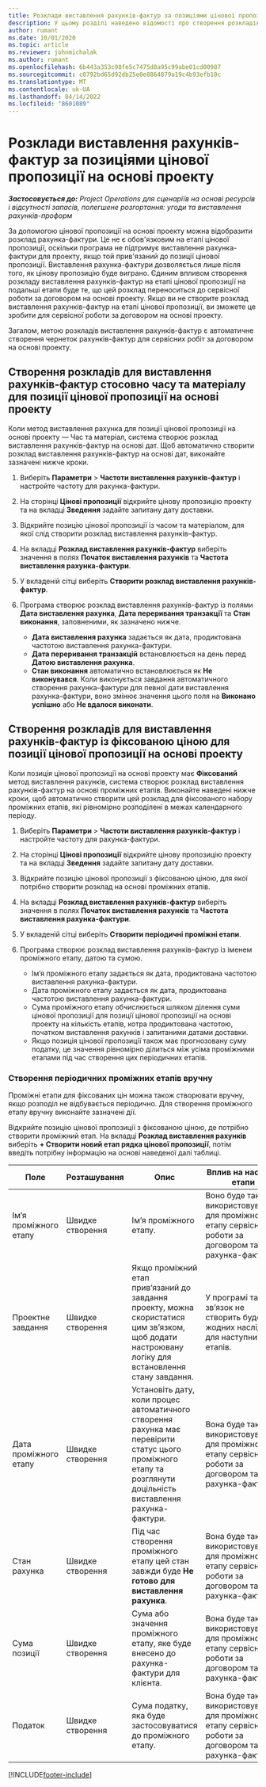 ```yaml
---
title: Розклади виставлення рахунків-фактур за позиціями цінової пропозиції на основі проекту
description: У цьому розділі наведено відомості про створення розкладів виставлення рахунків-фактур та проміжних етапів для позицій цінових пропозицій.
author: rumant
ms.date: 10/01/2020
ms.topic: article
ms.reviewer: johnmichalak
ms.author: rumant
ms.openlocfilehash: 6b443a353c98fe5c7475d8a95c99abe01cd00987
ms.sourcegitcommit: c0792bd65d92db25e0e8864879a19c4b93efb10c
ms.translationtype: MT
ms.contentlocale: uk-UA
ms.lasthandoff: 04/14/2022
ms.locfileid: "8601089"
---
```

# <a name="invoice-schedules-on-project-based-quote-lines"></a>Розклади виставлення рахунків-фактур за позиціями цінової пропозиції на основі проекту

_**Застосовується до:** Project Operations для сценаріїв на основі ресурсів і відсутності запасів, полегшене розгортання: угоди та виставлення рахунків-проформ_

За допомогою цінової пропозиції на основі проекту можна відобразити розклад рахунка-фактури. Це не є обов'язковим на етапі цінової пропозиції, оскільки програма не підтримує виставлення рахунка-фактури для проекту, якщо той прив'язаний до позиції цінової пропозиції. Виставлення рахунка-фактури дозволяється лише після того, як цінову пропозицію буде виграно. Єдиним впливом створення розкладу виставлення рахунків-фактур на етапі цінової пропозиції на подальші етапи буде те, що цей розклад переноситься до сервісної роботи за договором на основі проекту. Якщо ви не створите розклад виставлення рахунків-фактур на етапі цінової пропозиції, ви зможете це зробити для сервісної роботи за договором на основі проекту.

Загалом, метою розкладів виставлення рахунків-фактур є автоматичне створення чернеток рахунків-фактур для сервісних робіт за договором на основі проекту. 

## <a name="create-a-time-and-material-invoice-schedule-for-a-project-based-quote-line"></a>Створення розкладів для виставлення рахунків-фактур стосовно часу та матеріалу для позиції цінової пропозиції на основі проекту

Коли метод виставлення рахунка для позиції цінової пропозиції на основі проекту — Час та матеріал, система створює розклад виставлення рахунків-фактур на основі дат. Щоб автоматично створити розклад виставлення рахунків-фактур на основі дат, виконайте зазначені нижче кроки.

1. Виберіть **Параметри** > **Частоти виставлення рахунків-фактур** і настройте частоту для рахунка-фактури.
2. На сторінці **Цінові пропозиції** відкрийте цінову пропозицію проекту та на вкладці **Зведення** задайте запитану дату доставки.
3. Відкрийте позицію цінової пропозиції із часом та матеріалом, для якої слід створити розклад виставлення рахунків-фактур. 
4. На вкладці **Розклад виставлення рахунків-фактур** виберіть значення в полях **Початок виставлення рахунків** та **Частота виставлення рахунка-фактури**. 
5. У вкладеній сітці виберіть **Створити розклад виставлення рахунків-фактур**.
6. Програма створює розклад виставлення рахунків-фактур із полями **Дата виставлення рахунка**, **Дата переривання транзакції** та **Стан виконання**, заповненими, як зазначено нижче.

    - **Дата виставлення рахунка** задається як дата, продиктована частотою виставлення рахунка-фактури.
    - **Дата переривання транзакцій** встановлюється на день перед **Датою виставлення рахунка**.
    - **Стан виконання** автоматично встановлюється як **Не виконувався**. Коли виконується завдання автоматичного створення рахунка-фактури для певної дати виставлення рахунка-фактури, воно змінює значення цього поля на **Виконано успішно** або **Не вдалося виконати**.

## <a name="create-a-fixed-price-invoice-schedule-for-a-project-based-quote-line"></a>Створення розкладів для виставлення рахунків-фактур із фіксованою ціною для позиції цінової пропозиції на основі проекту

Коли позиція цінової пропозиції на основі проекту має **Фіксований** метод виставлення рахунків, система створює розклад виставлення рахунків-фактур на основі проміжних етапів. Виконайте наведені нижче кроки, щоб автоматично створити цей розклад для фіксованого набору проміжних етапів, які рівномірно розподілені в межах календарного періоду.

1. Виберіть **Параметри** > **Частоти виставлення рахунків-фактур** і настройте частоту для рахунка-фактури.
2. На сторінці **Цінові пропозиції** відкрийте цінову пропозицію проекту та на вкладці **Зведення** задайте запитану дату доставки.
3. Відкрийте позицію цінової пропозиції з фіксованою ціною, для якої потрібно створити розклад на основі проміжних етапів. 
4. На вкладці **Розклад виставлення рахунків-фактур** виберіть значення в полях **Початок виставлення рахунків** та **Частота виставлення рахунка-фактури**. 
5. У вкладеній сітці виберіть **Створити періодичні проміжні етапи**.
6. Програма створює розклад виставлення рахунків-фактур із іменем проміжного етапу, датою та сумою.

    - Ім’я проміжного етапу задається як дата, продиктована частотою виставлення рахунка-фактури.
    - Дата проміжного етапу задається як дата, продиктована частотою виставлення рахунка-фактури.
    - Сума проміжного етапу обчислюється шляхом ділення суми цінової пропозиції для позиції цінової пропозиції на основі проекту на кількість етапів, котра продиктована частотою, початком виставлення рахунків і запитаними датами доставки.
    - Якщо позиція цінової пропозиції також має прогнозовану суму податку, це значення рівномірно ділиться між усіма проміжними етапами під час створення цих періодичних етапів.

### <a name="manually-create-milestones"></a>Створення періодичних проміжних етапів вручну

Проміжні етапи для фіксованих цін можна також створювати вручну, якщо розподіл не відбувається періодично. Для створення проміжного етапу вручну виконайте зазначені дії.

Відкрийте позицію цінової пропозиції з фіксованою ціною, де потрібно створити проміжний етап. На вкладці **Розклад виставлення рахунків** виберіть **+ Створити новий етап рядка цінової пропозиції**, потім введіть потрібну інформацію на основі наведеної далі таблиці.

| **Поле** | **Розташування** | **Опис** | **Вплив на наступні етапи** |
| --- | --- | --- | --- |
| Ім’я проміжного етапу | Швидке створення | Ім’я проміжного етапу. | Воно буде також використовуватись для проміжного етапу сервісної роботи за договором та рахунка-фактури |
| Проектне завдання | Швидке створення | Якщо проміжний етап прив’язаний до завдання проекту, можна скористатися цим зв’язком, щоб додати настроювану логіку для встановлення стану завдання. | У програмі такий зв’язок не створить буде жодних наслідків для наступних етапів. |
| Дата проміжного етапу | Швидке створення | Установіть дату, коли процес автоматичного створення рахунка має перевірити статус цього проміжного етапу та розглянути доцільність виставлення рахунка-фактури. | Вона буде також використовуватись для проміжного етапу сервісної роботи за договором та рахунка-фактури. |
| Стан рахунка | Швидке створення | Під час створення проміжного етапу цей стан завжди буде **Не готово для виставлення рахунка**. | Вона буде також використовуватись для проміжного етапу сервісної роботи за договором та рахунка-фактури. |
| Сума позиції | Швидке створення | Сума або значення проміжного етапу, яке буде внесено до рахунка-фактури для клієнта. | Вона буде також використовуватись для проміжного етапу сервісної роботи за договором та рахунка-фактури. |
| Податок | Швидке створення | Сума податку, яка буде застосовуватися до проміжного етапу. | Вона буде також використовуватись для проміжного етапу сервісної роботи за договором та рахунка-фактури. |


[!INCLUDE[footer-include](../includes/footer-banner.md)]